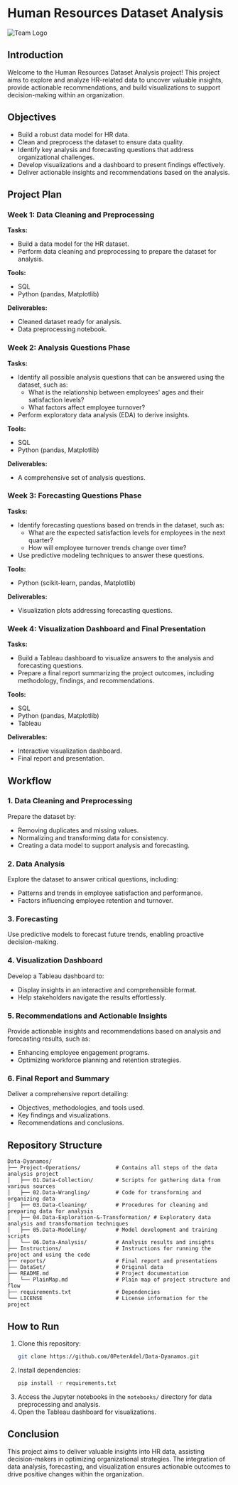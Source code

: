 # Human Resources Dataset Analysis

![Team Logo](assets/team_logo.png)

## Introduction
Welcome to the Human Resources Dataset Analysis project! This project aims to explore and analyze HR-related data to uncover valuable insights, provide actionable recommendations, and build visualizations to support decision-making within an organization.

## Objectives
- Build a robust data model for HR data.
- Clean and preprocess the dataset to ensure data quality.
- Identify key analysis and forecasting questions that address organizational challenges.
- Develop visualizations and a dashboard to present findings effectively.
- Deliver actionable insights and recommendations based on the analysis.

## Project Plan

### Week 1: Data Cleaning and Preprocessing
**Tasks:**
- Build a data model for the HR dataset.
- Perform data cleaning and preprocessing to prepare the dataset for analysis.

**Tools:**
- SQL
- Python (pandas, Matplotlib)

**Deliverables:**
- Cleaned dataset ready for analysis.
- Data preprocessing notebook.

### Week 2: Analysis Questions Phase
**Tasks:**
- Identify all possible analysis questions that can be answered using the dataset, such as:
  - What is the relationship between employees' ages and their satisfaction levels?
  - What factors affect employee turnover?
- Perform exploratory data analysis (EDA) to derive insights.

**Tools:**
- SQL
- Python (pandas, Matplotlib)

**Deliverables:**
- A comprehensive set of analysis questions.

### Week 3: Forecasting Questions Phase
**Tasks:**
- Identify forecasting questions based on trends in the dataset, such as:
  - What are the expected satisfaction levels for employees in the next quarter?
  - How will employee turnover trends change over time?
- Use predictive modeling techniques to answer these questions.

**Tools:**
- Python (scikit-learn, pandas, Matplotlib)

**Deliverables:**
- Visualization plots addressing forecasting questions.

### Week 4: Visualization Dashboard and Final Presentation
**Tasks:**
- Build a Tableau dashboard to visualize answers to the analysis and forecasting questions.
- Prepare a final report summarizing the project outcomes, including methodology, findings, and recommendations.

**Tools:**
- SQL
- Python (pandas, Matplotlib)
- Tableau

**Deliverables:**
- Interactive visualization dashboard.
- Final report and presentation.

## Workflow

### 1. Data Cleaning and Preprocessing
Prepare the dataset by:
- Removing duplicates and missing values.
- Normalizing and transforming data for consistency.
- Creating a data model to support analysis and forecasting.

### 2. Data Analysis
Explore the dataset to answer critical questions, including:
- Patterns and trends in employee satisfaction and performance.
- Factors influencing employee retention and turnover.

### 3. Forecasting
Use predictive models to forecast future trends, enabling proactive decision-making.

### 4. Visualization Dashboard
Develop a Tableau dashboard to:
- Display insights in an interactive and comprehensible format.
- Help stakeholders navigate the results effortlessly.

### 5. Recommendations and Actionable Insights
Provide actionable insights and recommendations based on analysis and forecasting results, such as:
- Enhancing employee engagement programs.
- Optimizing workforce planning and retention strategies.

### 6. Final Report and Summary
Deliver a comprehensive report detailing:
- Objectives, methodologies, and tools used.
- Key findings and visualizations.
- Recommendations and conclusions.

## Repository Structure
```
Data-Dyanamos/
├── Project-Operations/           # Contains all steps of the data analysis project
│   ├── 01.Data-Collection/       # Scripts for gathering data from various sources
│   ├── 02.Data-Wrangling/        # Code for transforming and organizing data
│   ├── 03.Data-Cleaning/         # Procedures for cleaning and preparing data for analysis
│   ├── 04.Data-Exploration-&-Transformation/ # Exploratory data analysis and transformation techniques
│   ├── 05.Data-Modeling/         # Model development and training scripts
│   └── 06.Data-Analysis/         # Analysis results and insights
├── Instructions/                 # Instructions for running the project and using the code
├── reports/                      # Final report and presentations
├── DataSet/                      # Original data
├── README.md                     # Project documentation
│   └── PlainMap.md               # Plain map of project structure and flow
├── requirements.txt              # Dependencies
└── LICENSE                       # License information for the project
```

## How to Run
1. Clone this repository:
   ```bash
   git clone https://github.com/0PeterAdel/Data-Dyanamos.git
   ```
2. Install dependencies:
   ```bash
   pip install -r requirements.txt
   ```
3. Access the Jupyter notebooks in the `notebooks/` directory for data preprocessing and analysis.
4. Open the Tableau dashboard for visualizations.

## Conclusion
This project aims to deliver valuable insights into HR data, assisting decision-makers in optimizing organizational strategies. The integration of data analysis, forecasting, and visualization ensures actionable outcomes to drive positive changes within the organization.
